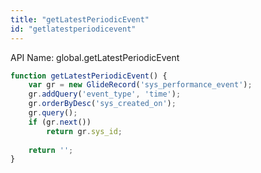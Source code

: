 ```yaml
---
title: "getLatestPeriodicEvent"
id: "getlatestperiodicevent"
---
```


API Name: global.getLatestPeriodicEvent

```js
function getLatestPeriodicEvent() {
	var gr = new GlideRecord('sys_performance_event');
	gr.addQuery('event_type', 'time');
	gr.orderByDesc('sys_created_on');
	gr.query();
	if (gr.next())
		return gr.sys_id;
	
	return '';
}
```